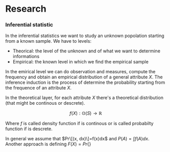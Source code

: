 # Research

### Inferential statistic
In the inferential statistics we want to study an unknown popolation starting from a known sample. We have to levels:

+ Theorical: the level of the unknown and of what we want to determine informations
+ Empirical: the known level in which we find the empirical sample

In the emirical level we can do observation and measures, compute the frequency and obtain an empirical distribution of a general attribute $X$.
The inference induction is the process of determine the probability starting from the frequence of an attribute $X$.

In the theoretical layer, for each attribute $X$ there's a theoretical distribution (that might be continous or descrete).

$$
f(X):\mathbb{O}(S)\to\mathbb{R}
$$

Where $f$ is called density function if is continous or is called probabilty function if is descrete.

In general we assume that $Pr\[(x, dx)\]=f(x)dx$ and $P(A)=\int f(A)dx$.
Another approach is defining $F(X)=Pr\{\}$
